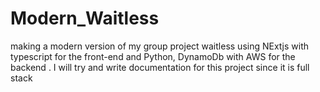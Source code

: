 # Modern_Waitless
making a modern version of my group  project waitless using NExtjs with typescript for the front-end and Python,  DynamoDb with AWS for the backend . I will try and write documentation for this project since it is full stack 
